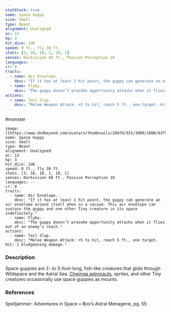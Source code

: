 ```yaml
---
statblock: true
name: Space Guppy
size: Small
type: Beast
alignment: Unaligned
ac: 13
hp: 3
hit_dice: 1d6
speed: 0 ft., fly 30 ft.
stats: [3, 16, 10, 1, 10, 1]
senses: Darkvision 60 ft., Passive Perception 10
languages: --
cr: 0
traits:
  - name: Air Envelope.
    desc: "If it has at least 1 hit point, the guppy can generate an air envelope around itself when in a vacuum. This air envelope can sustain the guppy and one other Tiny creature in its space indefinitely."
  - name: Flyby.
    desc: "The guppy doesn’t provoke opportunity attacks when it flies out of an enemy’s reach."
actions:
  - name: Tail Slap.
    desc: "Melee Weapon Attack: +5 to hit, reach 5 ft., one target. Hit: 1 bludgeoning damage."
---
```

#monster 

```statblock
image: [[https://www.dndbeyond.com/avatars/thumbnails/28079/931/1000/1000/637961800953030328.jpeg]]
name: Space Guppy
size: Small
type: Beast
alignment: Unaligned
ac: 13
hp: 3
hit_dice: 1d6
speed: 0 ft., fly 30 ft.
stats: [3, 16, 10, 1, 10, 1]
senses: Darkvision 60 ft., Passive Perception 10
languages: --
cr: 0
traits:
  - name: Air Envelope.
    desc: "If it has at least 1 hit point, the guppy can generate an air envelope around itself when in a vacuum. This air envelope can sustain the guppy and one other Tiny creature in its space indefinitely."
  - name: Flyby.
    desc: "The guppy doesn’t provoke opportunity attacks when it flies out of an enemy’s reach."
actions:
  - name: Tail Slap.
    desc: "Melee Weapon Attack: +5 to hit, reach 5 ft., one target. Hit: 1 bludgeoning damage."
```

### Description

Space guppies are 2- to 3-foot-long, fish-like creatures that glide through Wildspace and the Astral Sea. [Chwinga astronauts](https://www.dndbeyond.com/monsters/2821159-chwinga-astronaut), sprites, and other Tiny creatures occasionally use space guppies as mounts.

### References

Spelljammer: Adventures in Space • Boo’s Astral Menagerie, pg. 55
